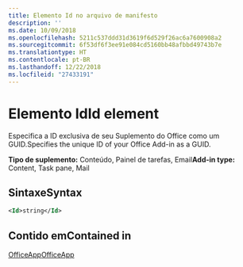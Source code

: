 ```yaml
---
title: Elemento Id no arquivo de manifesto
description: ''
ms.date: 10/09/2018
ms.openlocfilehash: 5211c537ddd31d3619f6d529f26ac6a7600908a2
ms.sourcegitcommit: 6f53df6f3ee91e084cd5160bb48afbbd49743b7e
ms.translationtype: HT
ms.contentlocale: pt-BR
ms.lasthandoff: 12/22/2018
ms.locfileid: "27433191"
---
```

# <a name="id-element"></a><span data-ttu-id="31d27-102">Elemento Id</span><span class="sxs-lookup"><span data-stu-id="31d27-102">Id element</span></span>

<span data-ttu-id="31d27-103">Especifica a ID exclusiva de seu Suplemento do Office como um GUID.</span><span class="sxs-lookup"><span data-stu-id="31d27-103">Specifies the unique ID of your Office Add-in as a GUID.</span></span>

<span data-ttu-id="31d27-104">**Tipo de suplemento:** Conteúdo, Painel de tarefas, Email</span><span class="sxs-lookup"><span data-stu-id="31d27-104">**Add-in type:** Content, Task pane, Mail</span></span>

## <a name="syntax"></a><span data-ttu-id="31d27-105">Sintaxe</span><span class="sxs-lookup"><span data-stu-id="31d27-105">Syntax</span></span>

```XML
<Id>string</Id>
```

## <a name="contained-in"></a><span data-ttu-id="31d27-106">Contido em</span><span class="sxs-lookup"><span data-stu-id="31d27-106">Contained in</span></span>

[<span data-ttu-id="31d27-107">OfficeApp</span><span class="sxs-lookup"><span data-stu-id="31d27-107">OfficeApp</span></span>](officeapp.md)

